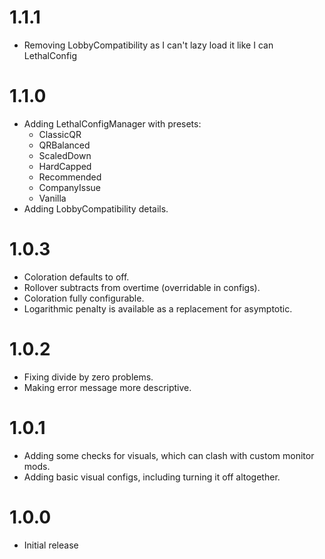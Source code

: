 # 1.1.1

- Removing LobbyCompatibility as I can't lazy load it like I can LethalConfig

# 1.1.0

- Adding LethalConfigManager with presets:
    - ClassicQR
    - QRBalanced
    - ScaledDown
    - HardCapped
    - Recommended
    - CompanyIssue
    - Vanilla
- Adding LobbyCompatibility details.

# 1.0.3

- Coloration defaults to off.
- Rollover subtracts from overtime (overridable in configs).
- Coloration fully configurable.
- Logarithmic penalty is available as a replacement for asymptotic.

# 1.0.2

- Fixing divide by zero problems.
- Making error message more descriptive.

# 1.0.1

- Adding some checks for visuals, which can clash with custom monitor mods.
- Adding basic visual configs, including turning it off altogether.

# 1.0.0

- Initial release